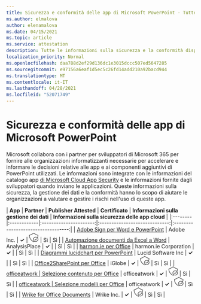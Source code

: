 ```yaml
---
title: Sicurezza e conformità delle app di Microsoft PowerPoint - Tutte le app
ms.author: elmalova
author: elenamalova
ms.date: 04/15/2021
ms.topic: article
ms.service: attestation
description: Tutte le informazioni sulla sicurezza e la conformità disponibili per tutte le app di Microsoft PowerPoint.
localization_priority: Normal
ms.openlocfilehash: daa788d2ef29d136dc1e3015dccc507ed5647285
ms.sourcegitcommit: e97156a6eaf1d5ec5c26fd14add210a92bacd944
ms.translationtype: MT
ms.contentlocale: it-IT
ms.lasthandoff: 04/28/2021
ms.locfileid: "52071749"
---
```

# <a name="microsoft-powerpoint-app-security-and-compliance"></a>Sicurezza e conformità delle app di Microsoft PowerPoint

Microsoft collabora con i partner per sviluppatori di Microsoft 365 per fornire alle organizzazioni informatizzanti necessarie per accelerare e informare le decisioni relative alle app e ai componenti aggiuntivi di PowerPoint utilizzati. Le informazioni sono integrate con le informazioni del catalogo app [di Microsoft Cloud App Security](https://www.microsoft.com/en-us/enterprise-mobility-security/cloud-app-security) e le informazioni fornite dagli sviluppatori quando inviano le applicazioni. Queste informazioni sulla sicurezza, la gestione dei dati e la conformità hanno lo scopo di aiutare le organizzazioni a valutare e gestire i rischi nell'uso di queste app.

| **App** | **Partner** | **Publisher Attested** | **Certificato** | **Informazioni sulla gestione dei dati** | **Informazioni sulla sicurezza delle app cloud** |
|:--------|:------------|:----------------------:|:-----------------------------:|:----------------------------------:|
| [Adobe Sign per Word e PowerPoint](./adobe-inc-sign-for-word-and-powerpoint.md) | Adobe Inc. | **✓** | <img alt="Certified application badge" src="../media/certified-badge.png" height="25" width="25" /> | Sì | Sì |
| [Automazione documenti da Excel a Word](./analysisplace-excel-to-word-document-automation.md) | AnalysisPlace | **✓** |  | Sì | Sì |
| [harmon.ie per Office](./harmonie-corporation-for-office.md) | harmon.ie Corporation | **✓** |  | Sì | Sì |
| [Diagrammi lucidchart per PowerPoint](./lucid-software-inc-lucidchart-diagrams-for-powerpoint.md) | Lucid Software Inc | **✓** |  | Sì | Sì |
| [Office2SharePoint per Office](./iglobe-office2sharepoint-for-office.md) | iGlobe | **✓** | <img alt="Certified application badge" src="../media/certified-badge.png" height="25" width="25" /> | Sì | Sì |
| [officeatwork | Selezione contenuto per Office](./officeatwork-officeatworkcontent-chooser-for-office.md) | officeatwork | **✓** | <img alt="Certified application badge" src="../media/certified-badge.png" height="25" width="25" /> | Sì | Sì |
| [officeatwork | Selezione modelli per Office](./officeatwork-officeatworktemplate-chooser-for-office.md) | officeatwork | **✓** | <img alt="Certified application badge" src="../media/certified-badge.png" height="25" width="25" /> | Sì | Sì |
| [Wrike for Office Documents](./wrike-inc-for-office-documents.md) | Wrike Inc. | **✓** | <img alt="Certified application badge" src="../media/certified-badge.png" height="25" width="25" /> | Sì | Sì |
